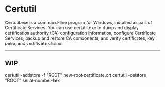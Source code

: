 # Certutil

Certutil.exe is a command-line program for Windows, installed as part of Certificate Services. You can use certutil.exe to dump and display certification authority (CA) configuration information, configure Certificate Services, backup and restore CA components, and verify certificates, key pairs, and certificate chains.

---
## WIP

certutil -addstore -f "ROOT" new-root-certificate.crt
certutil -delstore "ROOT" serial-number-hex
